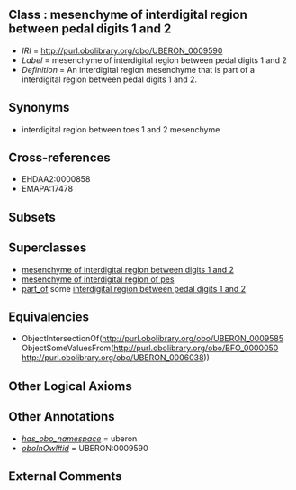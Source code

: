 
## Class : mesenchyme of interdigital region between pedal digits 1 and 2

 * *IRI* = http://purl.obolibrary.org/obo/UBERON_0009590
 * *Label* = mesenchyme of interdigital region between pedal digits 1 and 2
 * *Definition* = An interdigital region mesenchyme that is part of a interdigital region between pedal digits 1 and 2.

## Synonyms

 * interdigital region between toes 1 and 2 mesenchyme

## Cross-references

 * EHDAA2:0000858
 * EMAPA:17478

## Subsets


## Superclasses

 * [mesenchyme of interdigital region between digits 1 and 2](../../UBERON/96/UBERON_0009596.md)
 * [mesenchyme of interdigital region of pes](../../UBERON/01/UBERON_0009601.md)
 * [part_of](../../BFO/50/BFO_0000050.md) some [interdigital region between pedal digits 1 and 2](../../UBERON/38/UBERON_0006038.md)

## Equivalencies

 * ObjectIntersectionOf(<http://purl.obolibrary.org/obo/UBERON_0009585> ObjectSomeValuesFrom(<http://purl.obolibrary.org/obo/BFO_0000050> <http://purl.obolibrary.org/obo/UBERON_0006038>))

## Other Logical Axioms


## Other Annotations

 * *[has_obo_namespace](../../ce/oboInOwl#hasOBONamespace.md)* = uberon
 * *[oboInOwl#id](../../id/oboInOwl#id.md)* = UBERON:0009590

## External Comments


